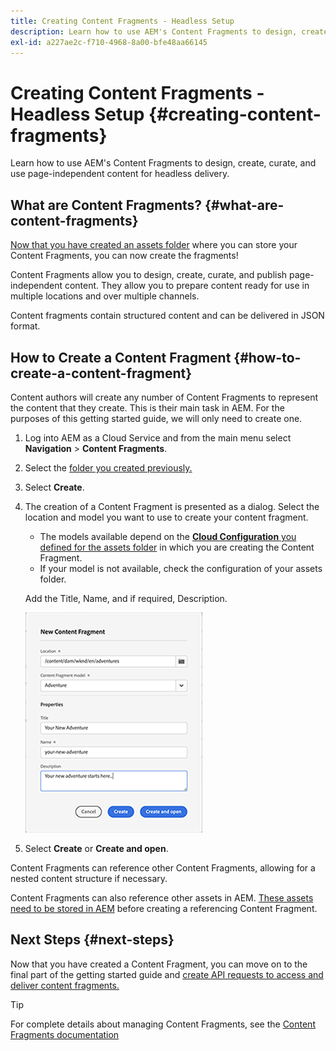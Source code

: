 ```yaml
---
title: Creating Content Fragments - Headless Setup
description: Learn how to use AEM's Content Fragments to design, create, curate, and use page-independent content for headless delivery.
exl-id: a227ae2c-f710-4968-8a00-bfe48aa66145
---
```

# Creating Content Fragments - Headless Setup {#creating-content-fragments}

Learn how to use AEM's Content Fragments to design, create, curate, and use page-independent content for headless delivery.

## What are Content Fragments? {#what-are-content-fragments}

[Now that you have created an assets folder](create-assets-folder.md) where you can store your Content Fragments, you can now create the fragments!

Content Fragments allow you to design, create, curate, and publish page-independent content. They allow you to prepare content ready for use in multiple locations and over multiple channels.

Content fragments contain structured content and can be delivered in JSON format.

## How to Create a Content Fragment {#how-to-create-a-content-fragment}

Content authors will create any number of Content Fragments to represent the content that they create. This is their main task in AEM. For the purposes of this getting started guide, we will only need to create one.

1. Log into AEM as a Cloud Service and from the main menu select **Navigation** &gt; **Content Fragments**.

1. Select the [folder you created previously.](create-assets-folder.md)
1. Select **Create**.
1. The creation of a Content Fragment is presented as a dialog. 
   Select the location and model you want to use to create your content fragment.
   
   * The models available depend on the [**Cloud Configuration** you defined for the assets folder](create-assets-folder.md) in which you are creating the Content Fragment.
   * If your model is not available, check the configuration of your assets folder.

   Add the Title, Name, and if required, Description.

   ![Create New Content Fragment dialog](/help/sites-cloud/administering/content-fragments/assets/cfc-console-create.png)

1. Select **Create** or  **Create and open**.

Content Fragments can reference other Content Fragments, allowing for a nested content structure if necessary.

Content Fragments can also reference other assets in AEM. [These assets need to be stored in AEM](/help/assets/manage-digital-assets.md) before creating a referencing Content Fragment.

## Next Steps {#next-steps}

Now that you have created a Content Fragment, you can move on to the final part of the getting started guide and [create API requests to access and deliver content fragments.](create-api-request.md)

>[!TIP]
>
>For complete details about managing Content Fragments, see the [Content Fragments documentation](/help/sites-cloud/administering/content-fragments/overview.md)
